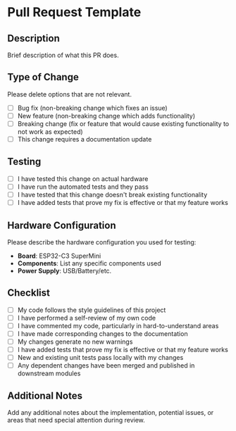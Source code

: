 # Pull Request Template

## Description
Brief description of what this PR does.

## Type of Change
Please delete options that are not relevant.

- [ ] Bug fix (non-breaking change which fixes an issue)
- [ ] New feature (non-breaking change which adds functionality)
- [ ] Breaking change (fix or feature that would cause existing functionality to not work as expected)
- [ ] This change requires a documentation update

## Testing
- [ ] I have tested this change on actual hardware
- [ ] I have run the automated tests and they pass
- [ ] I have tested that this change doesn't break existing functionality
- [ ] I have added tests that prove my fix is effective or that my feature works

## Hardware Configuration
Please describe the hardware configuration you used for testing:
- **Board**: ESP32-C3 SuperMini
- **Components**: List any specific components used
- **Power Supply**: USB/Battery/etc.

## Checklist
- [ ] My code follows the style guidelines of this project
- [ ] I have performed a self-review of my own code
- [ ] I have commented my code, particularly in hard-to-understand areas
- [ ] I have made corresponding changes to the documentation
- [ ] My changes generate no new warnings
- [ ] I have added tests that prove my fix is effective or that my feature works
- [ ] New and existing unit tests pass locally with my changes
- [ ] Any dependent changes have been merged and published in downstream modules

## Additional Notes
Add any additional notes about the implementation, potential issues, or areas that need special attention during review.
